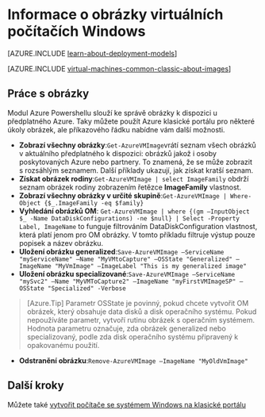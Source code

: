 <properties
    pageTitle="Informace o obrázky virtuálních počítačích Windows | Microsoft Azure"
    description="Další informace o způsobu použití obrázků s virtuálních počítačích Windows v Azure."
    services="virtual-machines-windows"
    documentationCenter=""
    authors="cynthn"
    manager="timlt"
    editor="tysonn"
    tags="azure-service-management"/>

<tags
    ms.service="virtual-machines-windows"
    ms.workload="infrastructure-services"
    ms.tgt_pltfrm="vm-windows"
    ms.devlang="na"
    ms.topic="article"
    ms.date="07/21/2016"
    ms.author="cynthn"/>

# <a name="about-images-for-windows-virtual-machines"></a>Informace o obrázky virtuálních počítačích Windows

[AZURE.INCLUDE [learn-about-deployment-models](../../includes/learn-about-deployment-models-classic-include.md)]

[AZURE.INCLUDE [virtual-machines-common-classic-about-images](../../includes/virtual-machines-common-classic-about-images.md)]



## <a name="working-with-images"></a>Práce s obrázky

Modul Azure Powershellu slouží ke správě obrázky k dispozici u předplatného Azure. Taky můžete použít Azure klasické portálu pro některé úkoly obrázek, ale příkazového řádku nabídne vám další možnosti.


-   **Zobrazí všechny obrázky**:`Get-AzureVMImage`vrátí seznam všech obrázků v aktuálního předplatného k dispozici: obrázků jakož i osoby poskytovaných Azure nebo partnery. To znamená, že se může zobrazit s rozsáhlým seznamem. Další příklady ukazují, jak získat kratší seznam.
-   **Získat obrázek rodiny**:`Get-AzureVMImage | select ImageFamily` obdrží seznam obrázek rodiny zobrazením řetězce **ImageFamily** vlastnost.
-   **Zobrazí všechny obrázky v určité skupině**:`Get-AzureVMImage | Where-Object {$_.ImageFamily -eq $family}`
-   **Vyhledání obrázků OM**: `Get-AzureVMImage | where {(gm –InputObject $_ -Name DataDiskConfigurations) -ne $null} | Select -Property Label, ImageName` to funguje filtrováním DataDiskConfiguration vlastnost, která platí jenom pro OM obrázky. V tomto příkladu filtruje výstup pouze popisek a název obrázku.
-   **Uložení obrázku generalized**:`Save-AzureVMImage –ServiceName "myServiceName" –Name "MyVMtoCapture" –OSState "Generalized" –ImageName "MyVmImage" –ImageLabel "This is my generalized image"`
-   **Uložení obrázku specializované**:`Save-AzureVMImage –ServiceName "mySvc2" –Name "MyVMToCapture2" –ImageName "myFirstVMImageSP" –OSState "Specialized" -Verbose`
>[Azure.Tip] Parametr OSState je povinný, pokud chcete vytvořit OM obrázek, který obsahuje data disků a disk operačního systému. Pokud nepoužíváte parametr, vytvoří rutinu obrázek s operačním systémem. Hodnota parametru označuje, zda obrázek generalized nebo specializovaný, podle zda disk operačního systému připravený k opakovanému použití.
-   **Odstranění obrázku**:`Remove-AzureVMImage –ImageName "MyOldVmImage"`


## <a name="next-steps"></a>Další kroky

Můžete také [vytvořit počítače se systémem Windows na klasické portálu](virtual-machines-windows-classic-tutorial.md)

